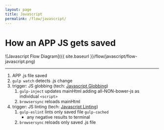 ```yaml
---
layout: page
title: Javascript
permalink: /flow/javascript/
---
```


# How an APP JS gets saved

![Javascript Flow Diagram]({{ site.baseurl }}/flow/javascript/flow-javascript.png)

---

1. APP .js file saved
2. `gulp watch` detects .js change
3. trigger: JS globbing (tech: [Javascript Globbing](/#/architecture/javascript-globbing))
	1. `gulp-inject` updates mainHtml adding all-NON-bower-js as individual `<script>`
	12. `browsersync` reloads mainHtml
4. trigger: JS linting (tech: [Javascript Linting](/#/architecture/javascript-linting))
	1. `gulp-eslint` lints only saved file `gulp-cached`
		* any negative results to terminal
	2. `browsersync` reloads only saved .js file
